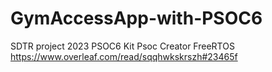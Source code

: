 # GymAccessApp-with-PSOC6
SDTR project 2023
PSOC6 Kit
Psoc Creator
FreeRTOS
https://www.overleaf.com/read/sqqhwkskrszh#23465f 
